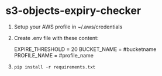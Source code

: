 # s3-objects-expiry-checker

1. Setup your AWS profile in ~/.aws/credentials
2. Create .env file with these content: 

    EXPIRE_THRESHOLD = 20
    BUCKET_NAME = #bucketname
    PROFILE_NAME = #profile_name
3. `pip install -r requirements.txt`